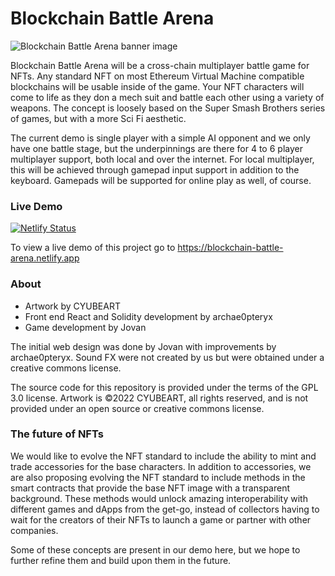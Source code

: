 # Blockchain Battle Arena
![Blockchain Battle Arena banner image](https://blockchain-battle-arena.netlify.app/banner_image_2.png )

Blockchain Battle Arena will be a cross-chain multiplayer battle game for NFTs. Any standard NFT on most Ethereum Virtual Machine compatible blockchains will be usable inside of the game. Your NFT characters will come to life as they don a mech suit and battle each other using a variety of weapons. The concept is loosely based on the Super Smash Brothers series of games, but with a more Sci Fi aesthetic.

The current demo is single player with a simple AI opponent and we only have one battle stage, but the underpinnings are there for 4 to 6 player multiplayer support, both local and over the internet. For local multiplayer, this will be achieved through gamepad input support in addition to the keyboard. Gamepads will be supported for online play as well, of course.

### Live Demo
[![Netlify Status](https://api.netlify.com/api/v1/badges/08939b09-838c-4192-8c72-2f5bc5a1704e/deploy-status)](https://app.netlify.com/sites/blockchain-battle-arena/deploys)

To view a live demo of this project go to https://blockchain-battle-arena.netlify.app

### About

- Artwork by CYUBEART
- Front end React and Solidity development by archae0pteryx
- Game development by Jovan

The initial web design was done by Jovan with improvements by archae0pteryx. Sound FX were not created by us but were obtained under a creative commons license.

The source code for this repository is provided under the terms of the GPL 3.0 license. Artwork is &copy;2022 CYUBEART, all rights reserved, and is not provided under an open source or creative commons license.

### The future of NFTs

We would like to evolve the NFT standard to include the ability to mint and trade accessories for the base characters. In addition to accessories, we are also proposing evolving the NFT standard to include methods in the smart contracts that provide the base NFT image with a transparent background. These methods would unlock amazing interoperability with different games and dApps from the get-go, instead of collectors having to wait for the creators of their NFTs to launch a game or partner with other companies.

Some of these concepts are present in our demo here, but we hope to further refine them and build upon them in the future.
